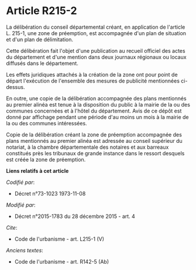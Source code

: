 # Article R215-2

La délibération du conseil départemental créant, en application de l'article L. 215-1, une zone de préemption, est
accompagnée d'un plan de situation et d'un plan de délimitation. 

Cette délibération fait l'objet d'une publication au recueil officiel des actes du département et d'une mention dans deux
journaux régionaux ou locaux diffusés dans le département. 

Les effets juridiques attachés à la création de la zone ont pour point de départ l'exécution de l'ensemble des mesures de
publicité mentionnées ci-dessus. 

En outre, une copie de la délibération accompagnée des plans mentionnés au premier alinéa est tenue à la disposition du
public à la mairie de la ou des communes concernées et à l'hôtel du département. Avis de ce dépôt est donné par affichage
pendant une période d'au moins un mois à la mairie de la ou des communes intéressées. 

Copie de la délibération créant la zone de préemption accompagnée des plans mentionnés au premier alinéa est adressée au
conseil supérieur du notariat, à la chambre départementale des notaires et aux barreaux constitués près les tribunaux de
grande instance dans le ressort desquels est créée la zone de préemption.

**Liens relatifs à cet article**

_Codifié par_:

  - Décret n°73-1023 1973-11-08

_Modifié par_:

  - Décret n°2015-1783 du 28 décembre 2015 - art. 4

_Cite_:

  - Code de l'urbanisme - art. L215-1 (V)

_Anciens textes_:

  - Code de l'urbanisme - art. R142-5 (Ab)
